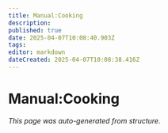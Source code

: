 ```yaml
---
title: Manual:Cooking
description: 
published: true
date: 2025-04-07T10:08:40.903Z
tags: 
editor: markdown
dateCreated: 2025-04-07T10:08:38.416Z
---
```


# Manual:Cooking

*This page was auto-generated from structure.*